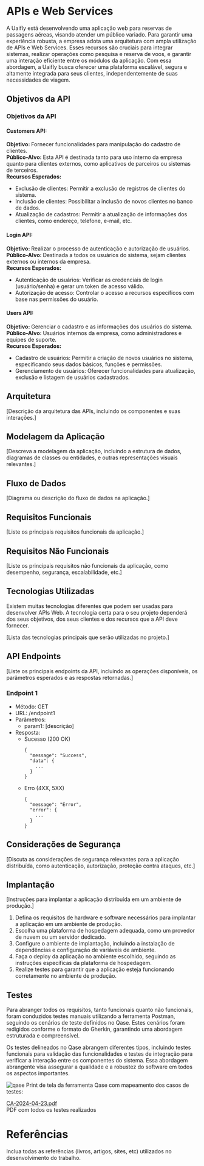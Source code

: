 # APIs e Web Services

A Uaifly está desenvolvendo uma aplicação web para reservas de passagens aéreas, visando atender um público variado. Para garantir uma experiência robusta, a empresa adota uma arquitetura com ampla utilização de APIs e Web Services. Esses recursos são cruciais para integrar sistemas, realizar operações como pesquisa e reserva de voos, e garantir uma interação eficiente entre os módulos da aplicação. Com essa abordagem, a Uaifly busca oferecer uma plataforma escalável, segura e altamente integrada para seus clientes, independentemente de suas necessidades de viagem.

## Objetivos da API

### Objetivos da API

#### Customers API: 
<strong> Objetivo: </strong> Fornecer funcionalidades para manipulação do cadastro de clientes. <br>
<strong> Público-Alvo: </strong> Esta API é destinada tanto para uso interno da empresa quanto para clientes externos, como aplicativos de parceiros ou sistemas de terceiros. <br>
<strong> Recursos Esperados: </strong> <br>
* Exclusão de clientes: Permitir a exclusão de registros de clientes do sistema. <br>
* Inclusão de clientes: Possibilitar a inclusão de novos clientes no banco de dados. <br>
* Atualização de cadastros: Permitir a atualização de informações dos clientes, como endereço, telefone, e-mail, etc.

#### Login API:
<strong> Objetivo: </strong> Realizar o processo de autenticação e autorização de usuários. <br>
<strong> Público-Alvo: </strong> Destinada a todos os usuários do sistema, sejam clientes externos ou internos da empresa. <br>
<strong> Recursos Esperados: </strong> 
* Autenticação de usuários: Verificar as credenciais de login (usuário/senha) e gerar um token de acesso válido. <br>
* Autorização de acesso: Controlar o acesso a recursos específicos com base nas permissões do usuário.

#### Users API: 
<strong> Objetivo: </strong> Gerenciar o cadastro e as informações dos usuários do sistema. <br>
<strong> Público-Alvo: </strong> Usuários internos da empresa, como administradores e equipes de suporte. <br>
<strong> Recursos Esperados: </strong> 
* Cadastro de usuários: Permitir a criação de novos usuários no sistema, especificando seus dados básicos, funções e permissões. <br>
* Gerenciamento de usuários: Oferecer funcionalidades para atualização, exclusão e listagem de usuários cadastrados.

## Arquitetura

[Descrição da arquitetura das APIs, incluindo os componentes e suas interações.]

## Modelagem da Aplicação
[Descreva a modelagem da aplicação, incluindo a estrutura de dados, diagramas de classes ou entidades, e outras representações visuais relevantes.]


## Fluxo de Dados

[Diagrama ou descrição do fluxo de dados na aplicação.]

## Requisitos Funcionais

[Liste os principais requisitos funcionais da aplicação.]

## Requisitos Não Funcionais

[Liste os principais requisitos não funcionais da aplicação, como desempenho, segurança, escalabilidade, etc.]

## Tecnologias Utilizadas

Existem muitas tecnologias diferentes que podem ser usadas para desenvolver APIs Web. A tecnologia certa para o seu projeto dependerá dos seus objetivos, dos seus clientes e dos recursos que a API deve fornecer.

[Lista das tecnologias principais que serão utilizadas no projeto.]

## API Endpoints

[Liste os principais endpoints da API, incluindo as operações disponíveis, os parâmetros esperados e as respostas retornadas.]

### Endpoint 1
- Método: GET
- URL: /endpoint1
- Parâmetros:
  - param1: [descrição]
- Resposta:
  - Sucesso (200 OK)
    ```
    {
      "message": "Success",
      "data": {
        ...
      }
    }
    ```
  - Erro (4XX, 5XX)
    ```
    {
      "message": "Error",
      "error": {
        ...
      }
    }
    ```


## Considerações de Segurança

[Discuta as considerações de segurança relevantes para a aplicação distribuída, como autenticação, autorização, proteção contra ataques, etc.]

## Implantação

[Instruções para implantar a aplicação distribuída em um ambiente de produção.]

1. Defina os requisitos de hardware e software necessários para implantar a aplicação em um ambiente de produção.
2. Escolha uma plataforma de hospedagem adequada, como um provedor de nuvem ou um servidor dedicado.
3. Configure o ambiente de implantação, incluindo a instalação de dependências e configuração de variáveis de ambiente.
4. Faça o deploy da aplicação no ambiente escolhido, seguindo as instruções específicas da plataforma de hospedagem.
5. Realize testes para garantir que a aplicação esteja funcionando corretamente no ambiente de produção.

## Testes

Para abranger todos os requisitos, tanto funcionais quanto não funcionais, foram conduzidos testes manuais utilizando a ferramenta Postman, seguindo os cenários de teste definidos no Qase. Estes cenários foram redigidos conforme o formato do Gherkin, garantindo uma abordagem estruturada e compreensível.

Os testes delineados no Qase abrangem diferentes tipos, incluindo testes funcionais para validação das funcionalidades e testes de integração para verificar a interação entre os componentes do sistema. Essa abordagem abrangente visa assegurar a qualidade e a robustez do software em todos os aspectos importantes.



![qase](https://github.com/ICEI-PUC-Minas-PMV-SI/pmv-si-2024-1-pe6-t1-g4-companhia-aerea/assets/89879720/af9ab9e0-e237-4112-ae21-b910d2869789)
Print de tela da ferramenta Qase com mapeamento dos casos de testes:


[CA-2024-04-23.pdf](https://github.com/ICEI-PUC-Minas-PMV-SI/pmv-si-2024-1-pe6-t1-g4-companhia-aerea/files/15082485/CA-2024-04-23.pdf) <br>
PDF com todos os testes realizados

# Referências

Inclua todas as referências (livros, artigos, sites, etc) utilizados no desenvolvimento do trabalho.

